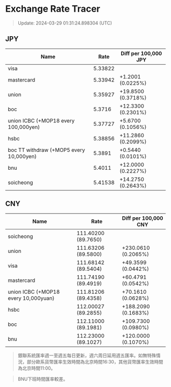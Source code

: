# Exchange Rate Tracer

> Update: 2024-03-29 01:31:24.898304 (UTC)

## JPY

| Name                                    |    Rate | Diff per 100,000 JPY   |
|-----------------------------------------|---------|------------------------|
| visa                                    | 5.33822 |                        |
| mastercard                              | 5.33942 | +1.2001 (0.0225%)      |
| union                                   | 5.35927 | +19.8500 (0.3718%)     |
| boc                                     | 5.3716  | +12.3300 (0.2301%)     |
| union ICBC (+MOP18 every 100,000yen)    | 5.37727 | +5.6700 (0.1056%)      |
| hsbc                                    | 5.38856 | +11.2860 (0.2099%)     |
| boc TT withdraw (+MOP5 every 10,000yen) | 5.3891  | +0.5440 (0.0101%)      |
| bnu                                     | 5.4011  | +12.0000 (0.2227%)     |
| soicheong                               | 5.41538 | +14.2750 (0.2643%)     |

## CNY

| Name                                 | Rate                | Diff per 100,000 CNY   |
|--------------------------------------|---------------------|------------------------|
| soicheong                            | 111.40200	(89.7650) |                        |
| union                                | 111.63206	(89.5800) | +230.0610 (0.2065%)    |
| visa                                 | 111.68142	(89.5404) | +49.3599 (0.0442%)     |
| mastercard                           | 111.74190	(89.4919) | +60.4791 (0.0542%)     |
| union ICBC (+MOP18 every 10,000yuan) | 111.81206	(89.4358) | +70.1610 (0.0628%)     |
| hsbc                                 | 112.00027	(89.2855) | +188.2090 (0.1683%)    |
| boc                                  | 112.11000	(89.1981) | +109.7300 (0.0980%)    |
| bnu                                  | 112.23000	(89.1027) | +120.0000 (0.1070%)    |


> 銀聯系統匯率週一至週五每日更新，週六周日延用週五匯率。如無特殊情況，部分歐系貨幣匯率生效時間為北京時間16:30，其他貨幣匯率生效時間為北京時間11:00。

> BNU下班時間匯率較差。

